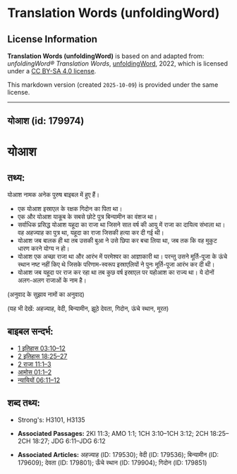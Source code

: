 # Translation Words (unfoldingWord)

## License Information

**Translation Words (unfoldingWord)** is based on and adapted from: _unfoldingWord® Translation Words_, [unfoldingWord](https://unfoldingword.org/utw), 2022, which is licensed under a [CC BY-SA 4.0 license](https://creativecommons.org/licenses/by-sa/4.0/legalcode.en).

This markdown version (created `2025-10-09`) is provided under the same license.



--------------------------------

## योआश (id: 179974)

योआश
====

तथ्य:
-----

योआश नामक अनेक पुरुष बाइबल में हुए हैं।

* एक योआश इस्राएल के रक्षक गिदोन का पिता था।
* एक और योआश याकूब के सबसे छोटे पुत्र बिन्यामीन का वंशज था।
* सर्वाधिक प्रसिद्ध योआश यहूदा का राजा था जिसने सात वर्ष की आयु में राजा का दायित्व संभाला था। वह अहज्याह का पुत्र था, यहूदा का राजा जिसकी हत्या कर दी गई थी।
* योआश जब बालक ही था तब उसकी बुआ ने उसे छिपा कर बचा लिया था, जब तक कि वह मुकुट धारण करने योग्य न हो।
* योआश एक अच्छा राजा था और आरंभ में परमेश्वर का आज्ञाकारी था। परन्तु उसने मूर्ति\-पूजा के ऊंचे स्थान नष्ट नहीं किए थे जिसके परिणाम\-स्वरूप इस्राएलियों ने पुनः मूर्ति\-पूजा आरंभ कर दी थी।
* योआश जब यहूदा पर राज कर रहा था तब कुछ वर्ष इस्राएल पर यहोआश का राज्य था। ये दोनों अलग\-अलग राजाओं के नाम है।

(अनुवाद के सुझाव नामों का अनुवाद)

(यह भी देखें: अहज्याह, वेदी, बिन्यामीन, झूठे देवता, गिदोन, ऊंचे स्थान, मूरत)

बाइबल सन्दर्भ:
--------------

* [1 इतिहास 03:10–12](https://ref.ly/1Chr0:0)
* [2 इतिहास 18:25–27](https://ref.ly/2Chr0:0)
* [2 राजा 11:1–3](https://ref.ly/2Kgs0:0)
* [आमोस 01:1–2](https://ref.ly/Amos1:1-Amos1:2)
* [न्यायियों 06:11–12](https://ref.ly/Judg6:11-Judg6:12)

शब्द तथ्य:
----------

* Strong's: H3101, H3135

* **Associated Passages:** 2KI 11:3; AMO 1:1; 1CH 3:10–1CH 3:12; 2CH 18:25–2CH 18:27; JDG 6:11–JDG 6:12
* **Associated Articles:** अहज्याह (ID: 179530); वेदी (ID: 179536); बिन्यामीन (ID: 179609); देवता (ID: 179801); ऊँचे स्थान (ID: 179904); गिदोन (ID: 179851)


